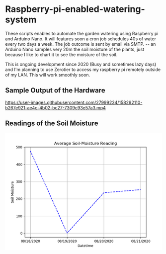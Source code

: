 # Raspberry-pi-enabled-watering-system

These scripts enables to automate the garden watering using Raspberry pi and Arduino Nano. It will features soon a cron job schedules 40s of water every two days a week. The job outcome is sent by email via SMTP. -- an Arduino Nano samples very 20m the soil moisture of the plants, just because I like to chart it to see the moisture of the soil.

This is ongoing development since 2020 (Busy and sometimes lazy days) and I'm planning to use Zerotier to access my raspberry pi remotely outside of my LAN. This will work smoothly soon.

## Sample Output of the Hardware

https://user-images.githubusercontent.com/27999234/158292110-b267e921-ae4c-4b02-bc27-7309c93e57a3.mp4

## Readings of the Soil Moisture

![readings](Readings/08-21-2020.png) 


